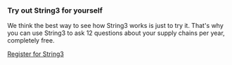 <h3>Try out String3 for yourself</h3>
<p>We think the best way to see how String3 works is just to try it. That's why you can use String3 to ask 12 questions about your supply chains per year, completely free.</p>
<p class="faux-button commit register-button">
	<a href="https://app.getstring3.com/account/register/">
		Register for String3
	</a>
</p>
